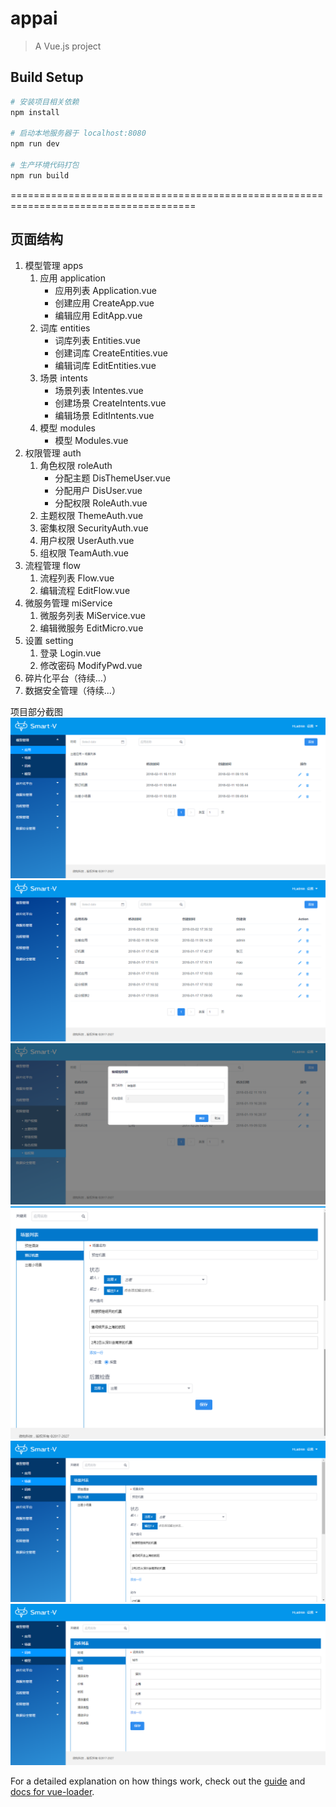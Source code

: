# appai

> A Vue.js project

## Build Setup

``` bash
# 安装项目相关依赖
npm install

# 启动本地服务器于 localhost:8080
npm run dev

# 生产环境代码打包
npm run build

```

======================================================================================

## 页面结构

1. 模型管理 apps
    1. 应用 application
        * 应用列表 Application.vue
        * 创建应用 CreateApp.vue
        * 编辑应用 EditApp.vue
    2. 词库 entities
        * 词库列表 Entities.vue
        * 创建词库 CreateEntities.vue
        * 编辑词库 EditEntities.vue
    3. 场景 intents
        * 场景列表 Intentes.vue
        * 创建场景 CreateIntents.vue
        * 编辑场景 EditIntents.vue
    4. 模型 modules
        * 模型 Modules.vue
2. 权限管理 auth
    1. 角色权限 roleAuth
        * 分配主题 DisThemeUser.vue
        * 分配用户 DisUser.vue
        * 分配权限 RoleAuth.vue
    2. 主题权限 ThemeAuth.vue
    3. 密集权限 SecurityAuth.vue
    4. 用户权限 UserAuth.vue
    5. 组权限 TeamAuth.vue
3. 流程管理 flow
    1. 流程列表 Flow.vue
    2. 编辑流程 EditFlow.vue
4. 微服务管理 miService
    1. 微服务列表 MiService.vue
    2. 编辑微服务 EditMicro.vue
5. 设置 setting
    1. 登录 Login.vue
    2. 修改密码 ModifyPwd.vue
6. 碎片化平台（待续...）
7. 数据安全管理（待续...）

项目部分截图
![](./src/assets/01.png '应用列表')
![](./src/assets/02.png '应用列表')
![](./src/assets/03.png '应用列表')
![](./src/assets/04.png '应用列表')
![](./src/assets/05.png '应用列表')
![](./src/assets/06.png '应用列表')


For a detailed explanation on how things work, check out the [guide](http://vuejs-templates.github.io/webpack/) and [docs for vue-loader](http://vuejs.github.io/vue-loader).

